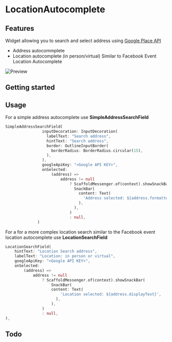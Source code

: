 # LocationAutocomplete 

## Features
Widget allowing you to search and select address using [Google Place API](https://developers.google.com/maps/documentation/places/web-service/op-overview)

- Address autocommplete
- Location autocomplete (in person/virtual) Similar to Facebook Event Location Autocomplete

![Preview](assets/images/widget-preview.gif)
## Getting started

## Usage


For a simple address autocomplete use **SimpleAddressSearchField**

```dart
SimpleAddressSearchField(
                inputDecoration: InputDecoration(
                  labelText: "Search address",
                  hintText: "Search address",
                  border: OutlineInputBorder(
                    borderRadius: BorderRadius.circular(15),
                  ),
                ),
                googleApiKey: "<Google API KEY>",
                onSelected:
                    (address) =>
                        address != null
                            ? ScaffoldMessenger.of(context).showSnackBar(
                              SnackBar(
                                content: Text(
                                  'Address selected: ${address.formattedAddress}',
                                ),
                              ),
                            )
                            : null,
              )
```
For a for a more complex location search similar to the Facebook event location autocomplete use
**LocationSearchField**
```dart
LocationSearchField(
    hintText: "Location Search address",
    labelText: "Location: in person or virtual",
    googleApiKey: "<Google API KEY>",
    onSelected:
        (address) =>
            address != null
                ? ScaffoldMessenger.of(context).showSnackBar(
                    SnackBar(
                    content: Text(
                        'Location selected: ${address.displayText}',
                      ),
                    ),
                )
                : null,
),
```


## Todo
